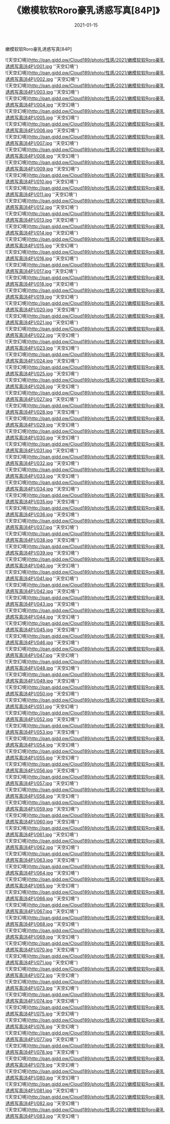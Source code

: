 ﻿---
layout: post
title:  《嫩模软软Roro豪乳诱惑写真[84P]》
date:   2021-01-15
img: http://pan.gjdd.pw/Cloud189/photo/性感/2021/嫩模软软Roro豪乳诱惑写真[84P]/000.jpg
categories: [美女, 性感, 泳衣]
---

嫩模软软Roro豪乳诱惑写真[84P]



![天空幻境](http://pan.gjdd.pw/Cloud189/photo/性感/2021/嫩模软软Roro豪乳诱惑写真[84P]/001.jpg ''天空幻境'') <br>
![天空幻境](http://pan.gjdd.pw/Cloud189/photo/性感/2021/嫩模软软Roro豪乳诱惑写真[84P]/002.jpg ''天空幻境'') <br>
![天空幻境](http://pan.gjdd.pw/Cloud189/photo/性感/2021/嫩模软软Roro豪乳诱惑写真[84P]/003.jpg ''天空幻境'') <br>
![天空幻境](http://pan.gjdd.pw/Cloud189/photo/性感/2021/嫩模软软Roro豪乳诱惑写真[84P]/004.jpg ''天空幻境'') <br>
![天空幻境](http://pan.gjdd.pw/Cloud189/photo/性感/2021/嫩模软软Roro豪乳诱惑写真[84P]/005.jpg ''天空幻境'') <br>
![天空幻境](http://pan.gjdd.pw/Cloud189/photo/性感/2021/嫩模软软Roro豪乳诱惑写真[84P]/006.jpg ''天空幻境'') <br>
![天空幻境](http://pan.gjdd.pw/Cloud189/photo/性感/2021/嫩模软软Roro豪乳诱惑写真[84P]/007.jpg ''天空幻境'') <br>
![天空幻境](http://pan.gjdd.pw/Cloud189/photo/性感/2021/嫩模软软Roro豪乳诱惑写真[84P]/008.jpg ''天空幻境'') <br>
![天空幻境](http://pan.gjdd.pw/Cloud189/photo/性感/2021/嫩模软软Roro豪乳诱惑写真[84P]/009.jpg ''天空幻境'') <br>
![天空幻境](http://pan.gjdd.pw/Cloud189/photo/性感/2021/嫩模软软Roro豪乳诱惑写真[84P]/010.jpg ''天空幻境'') <br>
![天空幻境](http://pan.gjdd.pw/Cloud189/photo/性感/2021/嫩模软软Roro豪乳诱惑写真[84P]/011.jpg ''天空幻境'') <br>
![天空幻境](http://pan.gjdd.pw/Cloud189/photo/性感/2021/嫩模软软Roro豪乳诱惑写真[84P]/012.jpg ''天空幻境'') <br>
![天空幻境](http://pan.gjdd.pw/Cloud189/photo/性感/2021/嫩模软软Roro豪乳诱惑写真[84P]/013.jpg ''天空幻境'') <br>
![天空幻境](http://pan.gjdd.pw/Cloud189/photo/性感/2021/嫩模软软Roro豪乳诱惑写真[84P]/014.jpg ''天空幻境'') <br>
![天空幻境](http://pan.gjdd.pw/Cloud189/photo/性感/2021/嫩模软软Roro豪乳诱惑写真[84P]/015.jpg ''天空幻境'') <br>
![天空幻境](http://pan.gjdd.pw/Cloud189/photo/性感/2021/嫩模软软Roro豪乳诱惑写真[84P]/016.jpg ''天空幻境'') <br>
![天空幻境](http://pan.gjdd.pw/Cloud189/photo/性感/2021/嫩模软软Roro豪乳诱惑写真[84P]/017.jpg ''天空幻境'') <br>
![天空幻境](http://pan.gjdd.pw/Cloud189/photo/性感/2021/嫩模软软Roro豪乳诱惑写真[84P]/018.jpg ''天空幻境'') <br>
![天空幻境](http://pan.gjdd.pw/Cloud189/photo/性感/2021/嫩模软软Roro豪乳诱惑写真[84P]/019.jpg ''天空幻境'') <br>
![天空幻境](http://pan.gjdd.pw/Cloud189/photo/性感/2021/嫩模软软Roro豪乳诱惑写真[84P]/020.jpg ''天空幻境'') <br>
![天空幻境](http://pan.gjdd.pw/Cloud189/photo/性感/2021/嫩模软软Roro豪乳诱惑写真[84P]/021.jpg ''天空幻境'') <br>
![天空幻境](http://pan.gjdd.pw/Cloud189/photo/性感/2021/嫩模软软Roro豪乳诱惑写真[84P]/022.jpg ''天空幻境'') <br>
![天空幻境](http://pan.gjdd.pw/Cloud189/photo/性感/2021/嫩模软软Roro豪乳诱惑写真[84P]/023.jpg ''天空幻境'') <br>
![天空幻境](http://pan.gjdd.pw/Cloud189/photo/性感/2021/嫩模软软Roro豪乳诱惑写真[84P]/024.jpg ''天空幻境'') <br>
![天空幻境](http://pan.gjdd.pw/Cloud189/photo/性感/2021/嫩模软软Roro豪乳诱惑写真[84P]/025.jpg ''天空幻境'') <br>
![天空幻境](http://pan.gjdd.pw/Cloud189/photo/性感/2021/嫩模软软Roro豪乳诱惑写真[84P]/026.jpg ''天空幻境'') <br>
![天空幻境](http://pan.gjdd.pw/Cloud189/photo/性感/2021/嫩模软软Roro豪乳诱惑写真[84P]/027.jpg ''天空幻境'') <br>
![天空幻境](http://pan.gjdd.pw/Cloud189/photo/性感/2021/嫩模软软Roro豪乳诱惑写真[84P]/028.jpg ''天空幻境'') <br>
![天空幻境](http://pan.gjdd.pw/Cloud189/photo/性感/2021/嫩模软软Roro豪乳诱惑写真[84P]/029.jpg ''天空幻境'') <br>
![天空幻境](http://pan.gjdd.pw/Cloud189/photo/性感/2021/嫩模软软Roro豪乳诱惑写真[84P]/030.jpg ''天空幻境'') <br>
![天空幻境](http://pan.gjdd.pw/Cloud189/photo/性感/2021/嫩模软软Roro豪乳诱惑写真[84P]/031.jpg ''天空幻境'') <br>
![天空幻境](http://pan.gjdd.pw/Cloud189/photo/性感/2021/嫩模软软Roro豪乳诱惑写真[84P]/032.jpg ''天空幻境'') <br>
![天空幻境](http://pan.gjdd.pw/Cloud189/photo/性感/2021/嫩模软软Roro豪乳诱惑写真[84P]/033.jpg ''天空幻境'') <br>
![天空幻境](http://pan.gjdd.pw/Cloud189/photo/性感/2021/嫩模软软Roro豪乳诱惑写真[84P]/034.jpg ''天空幻境'') <br>
![天空幻境](http://pan.gjdd.pw/Cloud189/photo/性感/2021/嫩模软软Roro豪乳诱惑写真[84P]/035.jpg ''天空幻境'') <br>
![天空幻境](http://pan.gjdd.pw/Cloud189/photo/性感/2021/嫩模软软Roro豪乳诱惑写真[84P]/036.jpg ''天空幻境'') <br>
![天空幻境](http://pan.gjdd.pw/Cloud189/photo/性感/2021/嫩模软软Roro豪乳诱惑写真[84P]/037.jpg ''天空幻境'') <br>
![天空幻境](http://pan.gjdd.pw/Cloud189/photo/性感/2021/嫩模软软Roro豪乳诱惑写真[84P]/038.jpg ''天空幻境'') <br>
![天空幻境](http://pan.gjdd.pw/Cloud189/photo/性感/2021/嫩模软软Roro豪乳诱惑写真[84P]/039.jpg ''天空幻境'') <br>
![天空幻境](http://pan.gjdd.pw/Cloud189/photo/性感/2021/嫩模软软Roro豪乳诱惑写真[84P]/040.jpg ''天空幻境'') <br>
![天空幻境](http://pan.gjdd.pw/Cloud189/photo/性感/2021/嫩模软软Roro豪乳诱惑写真[84P]/041.jpg ''天空幻境'') <br>
![天空幻境](http://pan.gjdd.pw/Cloud189/photo/性感/2021/嫩模软软Roro豪乳诱惑写真[84P]/042.jpg ''天空幻境'') <br>
![天空幻境](http://pan.gjdd.pw/Cloud189/photo/性感/2021/嫩模软软Roro豪乳诱惑写真[84P]/043.jpg ''天空幻境'') <br>
![天空幻境](http://pan.gjdd.pw/Cloud189/photo/性感/2021/嫩模软软Roro豪乳诱惑写真[84P]/044.jpg ''天空幻境'') <br>
![天空幻境](http://pan.gjdd.pw/Cloud189/photo/性感/2021/嫩模软软Roro豪乳诱惑写真[84P]/045.jpg ''天空幻境'') <br>
![天空幻境](http://pan.gjdd.pw/Cloud189/photo/性感/2021/嫩模软软Roro豪乳诱惑写真[84P]/046.jpg ''天空幻境'') <br>
![天空幻境](http://pan.gjdd.pw/Cloud189/photo/性感/2021/嫩模软软Roro豪乳诱惑写真[84P]/047.jpg ''天空幻境'') <br>
![天空幻境](http://pan.gjdd.pw/Cloud189/photo/性感/2021/嫩模软软Roro豪乳诱惑写真[84P]/048.jpg ''天空幻境'') <br>
![天空幻境](http://pan.gjdd.pw/Cloud189/photo/性感/2021/嫩模软软Roro豪乳诱惑写真[84P]/049.jpg ''天空幻境'') <br>
![天空幻境](http://pan.gjdd.pw/Cloud189/photo/性感/2021/嫩模软软Roro豪乳诱惑写真[84P]/050.jpg ''天空幻境'') <br>
![天空幻境](http://pan.gjdd.pw/Cloud189/photo/性感/2021/嫩模软软Roro豪乳诱惑写真[84P]/051.jpg ''天空幻境'') <br>
![天空幻境](http://pan.gjdd.pw/Cloud189/photo/性感/2021/嫩模软软Roro豪乳诱惑写真[84P]/052.jpg ''天空幻境'') <br>
![天空幻境](http://pan.gjdd.pw/Cloud189/photo/性感/2021/嫩模软软Roro豪乳诱惑写真[84P]/053.jpg ''天空幻境'') <br>
![天空幻境](http://pan.gjdd.pw/Cloud189/photo/性感/2021/嫩模软软Roro豪乳诱惑写真[84P]/054.jpg ''天空幻境'') <br>
![天空幻境](http://pan.gjdd.pw/Cloud189/photo/性感/2021/嫩模软软Roro豪乳诱惑写真[84P]/055.jpg ''天空幻境'') <br>
![天空幻境](http://pan.gjdd.pw/Cloud189/photo/性感/2021/嫩模软软Roro豪乳诱惑写真[84P]/056.jpg ''天空幻境'') <br>
![天空幻境](http://pan.gjdd.pw/Cloud189/photo/性感/2021/嫩模软软Roro豪乳诱惑写真[84P]/057.jpg ''天空幻境'') <br>
![天空幻境](http://pan.gjdd.pw/Cloud189/photo/性感/2021/嫩模软软Roro豪乳诱惑写真[84P]/058.jpg ''天空幻境'') <br>
![天空幻境](http://pan.gjdd.pw/Cloud189/photo/性感/2021/嫩模软软Roro豪乳诱惑写真[84P]/059.jpg ''天空幻境'') <br>
![天空幻境](http://pan.gjdd.pw/Cloud189/photo/性感/2021/嫩模软软Roro豪乳诱惑写真[84P]/060.jpg ''天空幻境'') <br>
![天空幻境](http://pan.gjdd.pw/Cloud189/photo/性感/2021/嫩模软软Roro豪乳诱惑写真[84P]/061.jpg ''天空幻境'') <br>
![天空幻境](http://pan.gjdd.pw/Cloud189/photo/性感/2021/嫩模软软Roro豪乳诱惑写真[84P]/062.jpg ''天空幻境'') <br>
![天空幻境](http://pan.gjdd.pw/Cloud189/photo/性感/2021/嫩模软软Roro豪乳诱惑写真[84P]/063.jpg ''天空幻境'') <br>
![天空幻境](http://pan.gjdd.pw/Cloud189/photo/性感/2021/嫩模软软Roro豪乳诱惑写真[84P]/064.jpg ''天空幻境'') <br>
![天空幻境](http://pan.gjdd.pw/Cloud189/photo/性感/2021/嫩模软软Roro豪乳诱惑写真[84P]/065.jpg ''天空幻境'') <br>
![天空幻境](http://pan.gjdd.pw/Cloud189/photo/性感/2021/嫩模软软Roro豪乳诱惑写真[84P]/066.jpg ''天空幻境'') <br>
![天空幻境](http://pan.gjdd.pw/Cloud189/photo/性感/2021/嫩模软软Roro豪乳诱惑写真[84P]/067.jpg ''天空幻境'') <br>
![天空幻境](http://pan.gjdd.pw/Cloud189/photo/性感/2021/嫩模软软Roro豪乳诱惑写真[84P]/068.jpg ''天空幻境'') <br>
![天空幻境](http://pan.gjdd.pw/Cloud189/photo/性感/2021/嫩模软软Roro豪乳诱惑写真[84P]/069.jpg ''天空幻境'') <br>
![天空幻境](http://pan.gjdd.pw/Cloud189/photo/性感/2021/嫩模软软Roro豪乳诱惑写真[84P]/070.jpg ''天空幻境'') <br>
![天空幻境](http://pan.gjdd.pw/Cloud189/photo/性感/2021/嫩模软软Roro豪乳诱惑写真[84P]/071.jpg ''天空幻境'') <br>
![天空幻境](http://pan.gjdd.pw/Cloud189/photo/性感/2021/嫩模软软Roro豪乳诱惑写真[84P]/072.jpg ''天空幻境'') <br>
![天空幻境](http://pan.gjdd.pw/Cloud189/photo/性感/2021/嫩模软软Roro豪乳诱惑写真[84P]/073.jpg ''天空幻境'') <br>
![天空幻境](http://pan.gjdd.pw/Cloud189/photo/性感/2021/嫩模软软Roro豪乳诱惑写真[84P]/074.jpg ''天空幻境'') <br>
![天空幻境](http://pan.gjdd.pw/Cloud189/photo/性感/2021/嫩模软软Roro豪乳诱惑写真[84P]/075.jpg ''天空幻境'') <br>
![天空幻境](http://pan.gjdd.pw/Cloud189/photo/性感/2021/嫩模软软Roro豪乳诱惑写真[84P]/076.jpg ''天空幻境'') <br>
![天空幻境](http://pan.gjdd.pw/Cloud189/photo/性感/2021/嫩模软软Roro豪乳诱惑写真[84P]/077.jpg ''天空幻境'') <br>
![天空幻境](http://pan.gjdd.pw/Cloud189/photo/性感/2021/嫩模软软Roro豪乳诱惑写真[84P]/078.jpg ''天空幻境'') <br>
![天空幻境](http://pan.gjdd.pw/Cloud189/photo/性感/2021/嫩模软软Roro豪乳诱惑写真[84P]/079.jpg ''天空幻境'') <br>
![天空幻境](http://pan.gjdd.pw/Cloud189/photo/性感/2021/嫩模软软Roro豪乳诱惑写真[84P]/080.jpg ''天空幻境'') <br>
![天空幻境](http://pan.gjdd.pw/Cloud189/photo/性感/2021/嫩模软软Roro豪乳诱惑写真[84P]/081.jpg ''天空幻境'') <br>
![天空幻境](http://pan.gjdd.pw/Cloud189/photo/性感/2021/嫩模软软Roro豪乳诱惑写真[84P]/082.jpg ''天空幻境'') <br>
![天空幻境](http://pan.gjdd.pw/Cloud189/photo/性感/2021/嫩模软软Roro豪乳诱惑写真[84P]/083.jpg ''天空幻境'') <br>